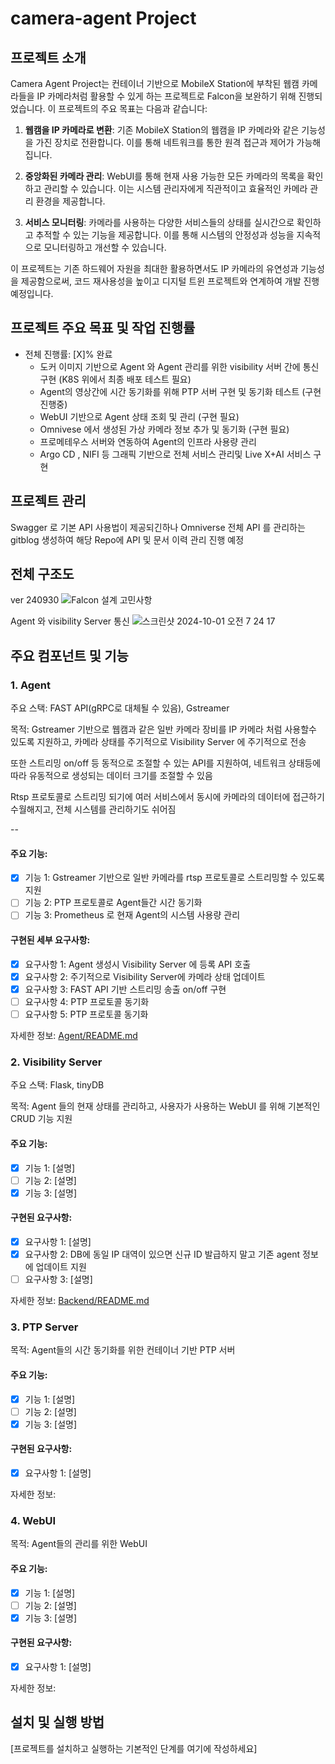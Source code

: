 # camera-agent Project

## 프로젝트 소개
Camera Agent Project는 컨테이너 기반으로 MobileX Station에 부착된 웹캠 카메라들을 IP 카메라처럼 활용할 수 있게 하는 프로젝트로 Falcon을 보완하기 위해 진행되었습니다. 이 프로젝트의 주요 목표는 다음과 같습니다:

1. **웹캠을 IP 카메라로 변환**: 기존 MobileX Station의 웹캠을 IP 카메라와 같은 기능성을 가진 장치로 전환합니다. 이를 통해 네트워크를 통한 원격 접근과 제어가 가능해집니다.

2. **중앙화된 카메라 관리**: WebUI를 통해 현재 사용 가능한 모든 카메라의 목록을 확인하고 관리할 수 있습니다. 이는 시스템 관리자에게 직관적이고 효율적인 카메라 관리 환경을 제공합니다.

3. **서비스 모니터링**: 카메라를 사용하는 다양한 서비스들의 상태를 실시간으로 확인하고 추적할 수 있는 기능을 제공합니다. 이를 통해 시스템의 안정성과 성능을 지속적으로 모니터링하고 개선할 수 있습니다.

이 프로젝트는 기존 하드웨어 자원을 최대한 활용하면서도 IP 카메라의 유연성과 기능성을 제공함으로써, 코드 재사용성을 높이고 디지털 트윈 프로젝트와 연계하여 개발 진행 예정입니다. 


## 프로젝트 주요 목표 및 작업 진행률
- 전체 진행률: [X]% 완료
  - 도커 이미지 기반으로 Agent 와 Agent 관리를 위한 visibility 서버 간에 통신 구현  (K8S 위에서 최종 배포 테스트 필요)
  - Agent의 영상간에 시간 동기화를 위해 PTP 서버 구현 및 동기화 테스트 (구현 진행중)
  - WebUI 기반으로 Agent 상태 조회 및 관리 (구현 필요)
  - Omnivese 에서 생성된 가상 카메라 정보 추가 및 동기화 (구현 필요)
  - 프로메테우스 서버와 연동하여 Agent의 인프라 사용량 관리
  - Argo CD , NIFI 등 그래픽 기반으로 전체 서비스 관리및 Live X+AI 서비스 구현
 

## 프로젝트 관리
Swagger 로 기본 API 사용법이 제공되긴하나 Omniverse 전체 API 를 관리하는 gitblog 생성하여 해당 Repo에 API 및 문서 이력 관리 진행 예정


## 전체 구조도

ver 240930
![Falcon 설계 고민사항](https://github.com/user-attachments/assets/79894cc2-47da-423d-92b1-04e40496439a)


Agent 와 visibility Server 통신 
![스크린샷 2024-10-01 오전 7 24 17](https://github.com/user-attachments/assets/058c4825-6750-4206-99ee-c04604bac9ed)


## 주요 컴포넌트 및 기능

### 1. Agent
주요 스택: FAST API(gRPC로 대체될 수 있음), Gstreamer

목적: Gstreamer 기반으로 웹캠과 같은 일반 카메라 장비를 IP 카메라 처럼 사용할수 있도록 지원하고, 카메라 상태를 주기적으로 Visibility Server 에 주기적으로 전송

또한 스트리밍 on/off 등 동적으로 조절할 수 있는 API를 지원하여, 네트워크 상태등에 따라 유동적으로 생성되는 데이터 크기를 조절할 수 있음

Rtsp 프로토콜로 스트리밍 되기에 여러 서비스에서 동시에 카메라의 데이터에 접근하기 수월해지고, 전체 시스템를 관리하기도 쉬어짐

--

#### 주요 기능:
- [x] 기능 1: Gstreamer 기반으로 일반 카메라를 rtsp 프로토콜로 스트리밍할 수 있도록 지원
- [ ] 기능 2: PTP 프로토콜로 Agent들간 시간 동기화
- [ ] 기능 3: Prometheus 로 현재 Agent의 시스템 사용량 관리 

#### 구현된 세부 요구사항:
- [x] 요구사항 1: Agent 생성시 Visibility Server 에 등록 API 호출
- [x] 요구사항 2: 주기적으로 Visibility Server에 카메라 상태 업데이트
- [x] 요구사항 3: FAST API 기반 스트리밍 송출 on/off 구현
- [ ] 요구사항 4: PTP 프로토콜 동기화
- [ ] 요구사항 5: PTP 프로토콜 동기화

자세한 정보: [Agent/README.md](Agent/README.md)

### 2. Visibility Server
주요 스택: Flask, tinyDB

목적: Agent 들의 현재 상태를 관리하고, 사용자가 사용하는 WebUI 를 위해 기본적인 CRUD 기능 지원


#### 주요 기능:
- [x] 기능 1: [설명]
- [ ] 기능 2: [설명]
- [x] 기능 3: [설명]

#### 구현된 요구사항:
- [x] 요구사항 1: [설명]
- [x] 요구사항 2: DB에 동일 IP 대역이 있으면 신규 ID 발급하지 말고 기존 agent 정보에 업데이트 지원
- [ ] 요구사항 3: [설명]

자세한 정보: [Backend/README.md](Backend/README.md)

### 3. PTP Server
목적: Agent들의 시간 동기화를 위한 컨테이너 기반 PTP 서버

#### 주요 기능:
- [x] 기능 1: [설명]
- [ ] 기능 2: [설명]
- [x] 기능 3: [설명]

#### 구현된 요구사항:
- [x] 요구사항 1: [설명]

자세한 정보: 

### 4. WebUI
목적: Agent들의 관리를 위한 WebUI 

#### 주요 기능:
- [x] 기능 1: [설명]
- [ ] 기능 2: [설명]
- [x] 기능 3: [설명]

#### 구현된 요구사항:
- [x] 요구사항 1: [설명]


자세한 정보: 
## 설치 및 실행 방법
[프로젝트를 설치하고 실행하는 기본적인 단계를 여기에 작성하세요]


